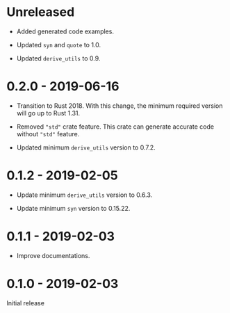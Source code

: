 # Unreleased

* Added generated code examples.

* Updated `syn` and `quote` to 1.0.

* Updated `derive_utils` to 0.9.

# 0.2.0 - 2019-06-16

* Transition to Rust 2018. With this change, the minimum required version will go up to Rust 1.31.

* Removed `"std"` crate feature. This crate can generate accurate code without `"std"` feature.

* Updated minimum `derive_utils` version to 0.7.2.

# 0.1.2 - 2019-02-05

* Update minimum `derive_utils` version to 0.6.3.

* Update minimum `syn` version to 0.15.22.

# 0.1.1 - 2019-02-03

* Improve documentations.

# 0.1.0 - 2019-02-03

Initial release
